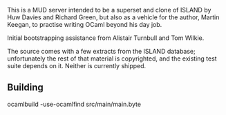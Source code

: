 This is a MUD server intended to be a superset and clone of ISLAND by
Huw Davies and Richard Green, but also as a vehicle for the author,
Martin Keegan, to practise writing OCaml beyond his day job.

Initial bootstrapping assistance from Alistair Turnbull and Tom Wilkie.

The source comes with a few extracts from the ISLAND database; unfortunately
the rest of that material is copyrighted, and the existing test suite
depends on it. Neither is currently shipped.


Building
--------

ocamlbuild -use-ocamlfind src/main/main.byte
